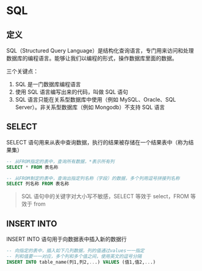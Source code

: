 # SQL

## 定义

SQL（Structured Query Language）是结构化查询语言，专门用来访问和处理数据库的编程语言。能够让我们以编程的形式，操作数据库里面的数据。

三个关键点：

1. SQL 是一门数据库编程语言
2. 使用 SQL 语言编写出来的代码，叫做 SQL 语句
3. SQL 语言只能在关系型数据库中使用（例如 MySQL、Oracle、SQL Server）。非关系型数据库（例如 Mongodb）不支持 SQL 语言

## SELECT

SELECT 语句用来从表中查询数据，执行的结果被存储在一个结果表中（称为结果集）

```sql
-- 从FROM指定的表中，查询所有数据，*表示所有列
SELECT * FROM 表名称

-- 从FROM制定的表中，查询出指定列名称（字段）的数据，多个列用逗号拼接列名称
SELECT 列名称 FROM 表名称
```

> SQL 语句中的关键字对大小写不敏感，SELECT 等效于 select，FROM 等效于 from

## INSERT INTO

INSERT INTO 语句用于向数据表中插入新的数据行

```sql
-- 向指定的表中，插入如下几列数据，列的值通过values一一指定
-- 列和值要一一对应，多个列和多个值之间，使用英文的逗号分隔
INSERT INTO table_name(列1,列2,...) VALUES (值1,值2,...)
```
